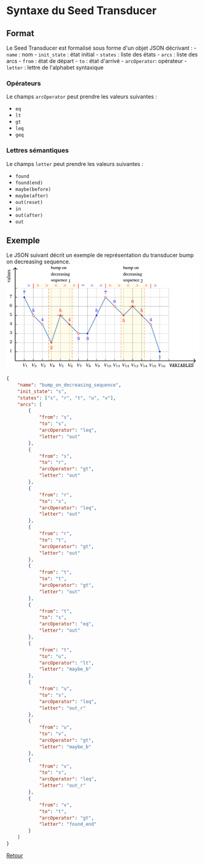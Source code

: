 # Syntaxe du Seed Transducer

## Format
Le Seed Transducer est formalisé sous forme d'un objet JSON décrivant : 
    - `name` : nom
    - `init_state` : état initial
    - `states` : liste des états
    - `arcs` : liste des arcs
        - `from` : état de départ
        - `to` : état d'arrivé
        - `arcOperator`: opérateur 
        - `letter` : lettre de l'alphabet syntaxique

### Opérateurs
Le champs `arcOperator` peut prendre les valeurs suivantes :
- `eq`
- `lt`
- `gt`
- `leq`
- `geq`

### Lettres sémantiques
Le champs `letter` peut prendre les valeurs suivantes :
- `found`
- `found(end)`
- `maybe(before)`
- `maybe(after)`
- `out(reset)`
- `in`
- `out(after)`
- `out`


## Exemple 

Le JSON suivant décrit un exemple de représentation du transducer bump on decreasing sequence.
![Bump On Decreasing Sequence](img/SeedTransducer_bumpOnDecreasingSequence.jpeg)

```json
{
    "name": "bump_on_decreasing_sequence",
    "init_state": "s",
    "states": ["s", "r", "t", "u", "v"],
    "arcs": [
        {
            "from": "s", 
            "to": "s",
            "arcOperator": "leq",
            "letter": "out"
        },
        {
            "from": "s", 
            "to": "r",
            "arcOperator": "gt",
            "letter": "out"
        }, 
        {
            "from": "r", 
            "to": "s",
            "arcOperator": "leq",
            "letter": "out"
        },
        {
            "from": "r", 
            "to": "t",
            "arcOperator": "gt",
            "letter": "out"
        },
        {
            "from": "t", 
            "to": "t",
            "arcOperator": "gt",
            "letter": "out"
        },
        {
            "from": "t", 
            "to": "s",
            "arcOperator": "eq",
            "letter": "out"
        },
        {
            "from": "t", 
            "to": "u",
            "arcOperator": "lt",
            "letter": "maybe_b"
        },
        {
            "from": "u", 
            "to": "s",
            "arcOperator": "leq",
            "letter": "out_r"
        },
        {
            "from": "u", 
            "to": "v",
            "arcOperator": "gt",
            "letter": "maybe_b"
        },
        {
            "from": "v", 
            "to": "s",
            "arcOperator": "leq",
            "letter": "out_r"
        },
        {
            "from": "v", 
            "to": "t",
            "arcOperator": "gt",
            "letter": "found_end"
        }
    ]
}
```

[Retour](../README.md)